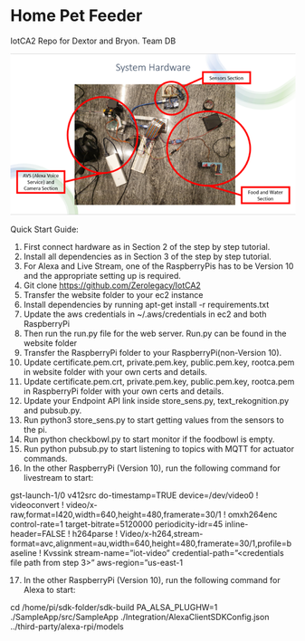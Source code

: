 # Home Pet Feeder
IotCA2 Repo for Dextor and Bryon. Team DB

![alt text](https://github.com/Zerolegacy/IotCA2/blob/main/Picture1.png?raw=true)

Quick Start Guide:

1)	First connect hardware as in Section 2 of the step by step tutorial.
2)	Install all dependencies as in Section 3 of the step by step tutorial.
3)	For Alexa and Live Stream, one of the RaspberryPis has to be Version 10 and the appropriate setting up is required.
4)	Git clone https://github.com/Zerolegacy/IotCA2
5)	Transfer the website folder to your ec2 instance
6)	Install dependencies by running apt-get install -r requirements.txt
7)	Update the aws credentials in ~/.aws/credentials in ec2 and both RaspberryPi
8)	Then run the run.py file for the web server. Run.py can be found in the website folder
9)	Transfer the RaspberryPi folder to your RaspberryPi(non-Version 10).
10)	Update certificate.pem.crt, private.pem.key, public.pem.key, rootca.pem in website folder with your own certs and details. 
11)	Update certificate.pem.crt, private.pem.key, public.pem.key, rootca.pem in RaspberryPi folder with your own certs and details. 
12)	Update your Endpoint API link inside store_sens.py, text_rekognition.py and pubsub.py.
13)	Run python3 store_sens.py to start getting values from the sensors to the pi.
14)	Run python checkbowl.py to start monitor if the foodbowl is empty.
15)	Run python pubsub.py to start listening to topics with MQTT for actuator commands.
16)	In the other RaspberryPi (Version 10), run the following command for livestream to start:

gst-launch-1/0 v412src do-timestamp=TRUE device=/dev/video0 ! videoconvert ! video/x-raw,format=I420,width=640,height=480,framerate=30/1 ! omxh264enc control-rate=1 target-bitrate=5120000 periodicity-idr=45 inline-header=FALSE ! h264parse ! Video/x-h264,stream-format=avc,alignment=au,width=640,height=480,framerate=30/1,profile=baseline ! Kvssink stream-name=”iot-video” credential-path=”<credentials file path from step 3>” aws-region=”us-east-1

17)	In the other RaspberryPi (Version 10), run the following command for Alexa to start:

cd /home/pi/sdk-folder/sdk-build PA_ALSA_PLUGHW=1 ./SampleApp/src/SampleApp ./Integration/AlexaClientSDKConfig.json ../third-party/alexa-rpi/models
